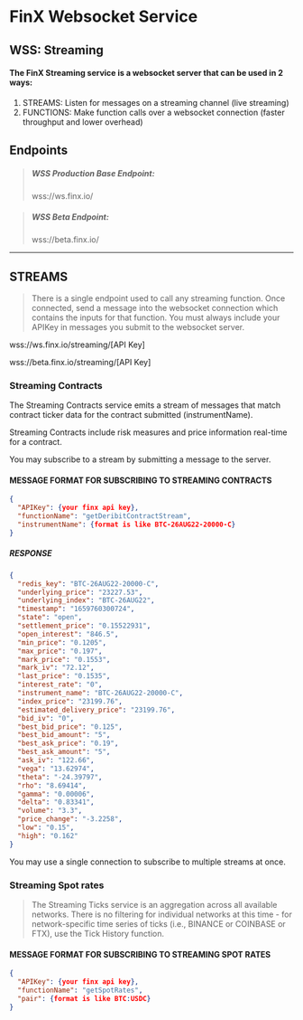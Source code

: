 # FinX Websocket Service

## WSS: Streaming

#### The FinX Streaming service is a websocket server that can be used in 2 ways:

1. STREAMS: Listen for messages on a streaming channel (live streaming)
2. FUNCTIONS: Make function calls over a websocket connection (faster throughput and lower overhead)

## Endpoints

> ##### WSS Production Base Endpoint: 
> wss://ws.finx.io/

> ##### WSS Beta Endpoint: 
> wss://beta.finx.io/

***

## STREAMS

> There is a single endpoint used to call any streaming function. Once connected, send a message into the websocket connection
> which contains the inputs for that function. You must always include your APIKey in messages you submit to the websocket server. 

wss://ws.finx.io/streaming/[API Key]

wss://beta.finx.io/streaming/[API Key]

### Streaming Contracts

The Streaming Contracts service emits a stream of messages that match contract ticker data for the contract submitted (instrumentName). 

Streaming Contracts include risk measures and price information real-time for a contract.

You may subscribe to a stream by submitting a message to the server.

#### MESSAGE FORMAT FOR SUBSCRIBING TO STREAMING CONTRACTS

```json
{
  "APIKey": {your finx api key},
  "functionName": "getDeribitContractStream",
  "instrumentName": {format is like BTC-26AUG22-20000-C}
}
```

##### RESPONSE

```json
{
  "redis_key": "BTC-26AUG22-20000-C",
  "underlying_price": "23227.53",
  "underlying_index": "BTC-26AUG22",
  "timestamp": "1659760300724",
  "state": "open",
  "settlement_price": "0.15522931",
  "open_interest": "846.5",
  "min_price": "0.1205",
  "max_price": "0.197",
  "mark_price": "0.1553",
  "mark_iv": "72.12",
  "last_price": "0.1535",
  "interest_rate": "0",
  "instrument_name": "BTC-26AUG22-20000-C",
  "index_price": "23199.76",
  "estimated_delivery_price": "23199.76",
  "bid_iv": "0",
  "best_bid_price": "0.125",
  "best_bid_amount": "5",
  "best_ask_price": "0.19",
  "best_ask_amount": "5",
  "ask_iv": "122.66",
  "vega": "13.62974",
  "theta": "-24.39797",
  "rho": "8.69414",
  "gamma": "0.00006",
  "delta": "0.83341",
  "volume": "3.3",
  "price_change": "-3.2258",
  "low": "0.15",
  "high": "0.162"
}
```

You may use a single connection to subscribe to multiple streams at once.

### Streaming Spot rates

> The Streaming Ticks service is an aggregation across all available networks. 
> There is no filtering for individual networks at this time - 
> for network-specific time series of ticks (i.e., BINANCE or COINBASE or FTX), use the 
> Tick History function.

#### MESSAGE FORMAT FOR SUBSCRIBING TO STREAMING SPOT RATES

```json
{
  "APIKey": {your finx api key},
  "functionName": "getSpotRates",
  "pair": {format is like BTC:USDC}
}
```
